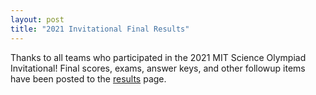 ```yaml
---
layout: post
title: "2021 Invitational Final Results"
---
```


Thanks to all teams who participated in the 2021 MIT Science Olympiad Invitational! Final scores, exams, answer keys, and other followup items have been posted to the [results](results) page.